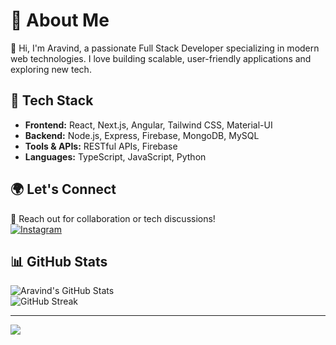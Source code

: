 # 💫 About Me
👋 Hi, I'm Aravind, a passionate Full Stack Developer specializing in modern web technologies. I love building scalable, user-friendly applications and exploring new tech.

## 🔧 Tech Stack
- **Frontend:** React, Next.js, Angular, Tailwind CSS, Material-UI  
- **Backend:** Node.js, Express, Firebase, MongoDB, MySQL  
- **Tools & APIs:** RESTful APIs, Firebase  
- **Languages:** TypeScript, JavaScript, Python  

## 🌍 Let's Connect
📩 Reach out for collaboration or tech discussions!  
[![Instagram](https://img.shields.io/badge/Instagram-%23E4405F.svg?logo=Instagram&logoColor=white)](https://instagram.com/im_aravind._)

## 📊 GitHub Stats
![Aravind's GitHub Stats](https://github-readme-stats.vercel.app/api?username=aravindinduri&theme=dark&hide_border=false&count_private=true)  
![GitHub Streak](https://github-readme-streak-stats.herokuapp.com/?user=aravindinduri&theme=dark&hide_border=false)

---
[![](https://visitcount.itsvg.in/api?id=aravindinduri&icon=0&color=0)](https://visitcount.itsvg.in)
